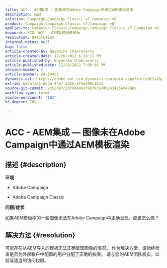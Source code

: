 ```yaml
---
title: ACC - AEM集成 — 图像未在Adobe Campaign中通过AEM模板渲染
description: 描述
solution: Campaign,Campaign Classic v7,Campaign v8
product: Campaign,Campaign Classic v7,Campaign v8
applies-to: Campaign Classic,Campaign,Campaign Classic v7,Campaign v8
keywords: KCS、ACC - AEM集成图像模板
resolution: Resolution
internal-notes: null
bug: false
article-created-by: Nayanika Chakravarty
article-created-date: 12/26/2022 6:39:11 PM
article-published-by: Nayanika Chakravarty
article-published-date: 12/26/2022 7:00:56 PM
version-number: 2
article-number: KA-19422
dynamics-url: https://adobe-ent.crm.dynamics.com/main.aspx?forceUCI=1&pagetype=entityrecord&etn=knowledgearticle&id=80e87c93-4c85-ed11-81ac-6045bd006b4b
exl-id: be7afa21-ddda-44b7-a356-1f6e299c1ba4
source-git-commit: 9352d97c1d70a4041f4076367d0243425a947aba
workflow-type: tm+mt
source-wordcount: '103'
ht-degree: 10%

---
```


# ACC - AEM集成 — 图像未在Adobe Campaign中通过AEM模板渲染

## 描述 {#description}


<b>环境</b>

- Adobe Campaign

- Adobe Campaign Classic

<b>问题/症状</b>

如果AEM模板中的一些图像无法在Adobe Campaign中正确呈现，应该怎么做？


## 解决方法 {#resolution}


可能存在从AEM导入的模板无法正确呈现图像的情况。 作为解决方案，请始终检查是否为外部帐户中配置的用户分配了正确的权限。 请与您的AEM团队核实，以验证适当的访问权限。
